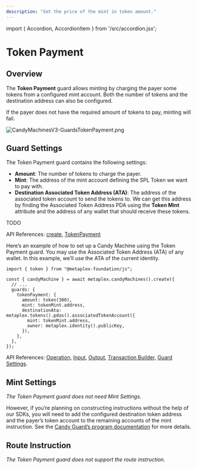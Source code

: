 ```yaml
---
description: "Set the price of the mint in token amount."
---
```


import { Accordion, AccordionItem } from '/src/accordion.jsx';

# Token Payment

## Overview

The **Token Payment** guard allows minting by charging the payer some tokens from a configured mint account. Both the number of tokens and the destination address can also be configured.

If the payer does not have the required amount of tokens to pay, minting will fail.

![CandyMachinesV3-GuardsTokenPayment.png](/assets/candy-machine-v3/CandyMachinesV3-GuardsTokenPayment.png#radius)

## Guard Settings

The Token Payment guard contains the following settings:

- **Amount**: The number of tokens to charge the payer.
- **Mint**: The address of the mint account defining the SPL Token we want to pay with.
- **Destination Associated Token Address (ATA)**: The address of the associated token account to send the tokens to. We can get this address by finding the Associated Token Address PDA using the **Token Mint** attribute and the address of any wallet that should receive these tokens.

<Accordion>
<AccordionItem title="JavaScript — Umi library (recommended)" open={true}>
<div className="accordion-item-padding">

TODO

API References: [create](https://mpl-candy-machine-js-docs.vercel.app/functions/create.html), [TokenPayment](https://mpl-candy-machine-js-docs.vercel.app/types/TokenPaymentArgs.html)

</div>
</AccordionItem>
<AccordionItem title="JavaScript — SDK">
<div className="accordion-item-padding">

Here’s an example of how to set up a Candy Machine using the Token Payment guard. You may use the Associated Token Address (ATA) of any wallet. In this example, we’ll use the ATA of the current identity.

```tsx
import { token } from "@metaplex-foundation/js";

const { candyMachine } = await metaplex.candyMachines().create({
  // ...
  guards: {
    tokenPayment: {
      amount: token(300),
      mint: tokenMint.address,
      destinationAta: metaplex.tokens().pdas().associatedTokenAccount({
        mint: tokenMint.address,
        owner: metaplex.identity().publicKey,
      }),
    },
  },
});
```

API References: [Operation](https://metaplex-foundation.github.io/js/classes/js.CandyMachineClient.html#create), [Input](https://metaplex-foundation.github.io/js/types/js.CreateCandyMachineInput.html), [Output](https://metaplex-foundation.github.io/js/types/js.CreateCandyMachineOutput.html), [Transaction Builder](https://metaplex-foundation.github.io/js/classes/js.CandyMachineBuildersClient.html#create), [Guard Settings](https://metaplex-foundation.github.io/js/types/js.TokenPaymentGuardSettings.html).

</div>
</AccordionItem>
</Accordion>

## Mint Settings

_The Token Payment guard does not need Mint Settings._

However, if you’re planning on constructing instructions without the help of our SDKs, you will need to add the configured destination token address and the payer’s token account to the remaining accounts of the mint instruction. See the [Candy Guard’s program documentation](https://github.com/metaplex-foundation/mpl-candy-guard#tokenpayment) for more details.

## Route Instruction

_The Token Payment guard does not support the route instruction._
